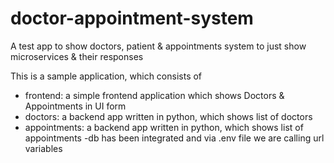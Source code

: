 # doctor-appointment-system

A test app to show doctors, patient &amp; appointments system to just show microservices &amp; their responses

This is a sample application, which consists of

- frontend: a simple frontend application which shows Doctors & Appointments in UI form
- doctors: a backend app written in python, which shows list of doctors
- appointments: a backend app written in python, which shows list of appointments
  -db has been integrated and via .env file we are calling url variables
